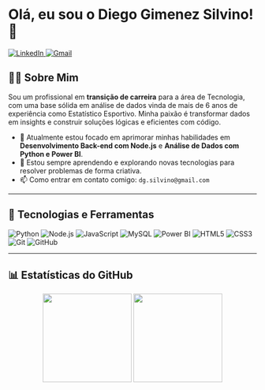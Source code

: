 # Olá, eu sou o Diego Gimenez Silvino! 👋

<p align="left">
  <a href="https://www.linkedin.com/in/dg-silvino/" target="_blank">
    <img src="https://img.shields.io/badge/LinkedIn-0077B5?style=for-the-badge&logo=linkedin&logoColor=white" alt="LinkedIn">
  </a>
  <a href="mailto:dg.silvino@gmail.com">
    <img src="https://img.shields.io/badge/Gmail-D14836?style=for-the-badge&logo=gmail&logoColor=white" alt="Gmail">
  </a>
</p>

## 👨‍💻 Sobre Mim

Sou um profissional em **transição de carreira** para a área de Tecnologia, com uma base sólida em análise de dados vinda de mais de 6 anos de experiência como Estatístico Esportivo. Minha paixão é transformar dados em insights e construir soluções lógicas e eficientes com código.

- 🔭 Atualmente estou focado em aprimorar minhas habilidades em **Desenvolvimento Back-end com Node.js** e **Análise de Dados com Python e Power BI**.
- 🌱 Estou sempre aprendendo e explorando novas tecnologias para resolver problemas de forma criativa.
- 📫 Como entrar em contato comigo: `dg.silvino@gmail.com`

---

## 🚀 Tecnologias e Ferramentas

<p align="left">
  <img src="https://img.shields.io/badge/Python-3776AB?style=for-the-badge&logo=python&logoColor=white" alt="Python">
  <img src="https://img.shields.io/badge/Node.js-339933?style=for-the-badge&logo=nodedotjs&logoColor=white" alt="Node.js">
  <img src="https://img.shields.io/badge/JavaScript-F7DF1E?style=for-the-badge&logo=javascript&logoColor=black" alt="JavaScript">
  <img src="https://img.shields.io/badge/MySQL-4479A1?style=for-the-badge&logo=mysql&logoColor=white" alt="MySQL">
  <img src="https://img.shields.io/badge/Power_BI-F2C811?style=for-the-badge&logo=powerbi&logoColor=black" alt="Power BI">
  <img src="https://img.shields.io/badge/HTML5-E34F26?style=for-the-badge&logo=html5&logoColor=white" alt="HTML5">
  <img src="https://img.shields.io/badge/CSS3-1572B6?style=for-the-badge&logo=css3&logoColor=white" alt="CSS3">
  <img src="https://img.shields.io/badge/Git-E34F26?style=for-the-badge&logo=git&logoColor=white" alt="Git">
  <img src="https://img.shields.io/badge/GitHub-181717?style=for-the-badge&logo=github&logoColor=white" alt="GitHub">
</p>

---

## 📊 Estatísticas do GitHub

<p align="center">
  <img height="180em" src="https://github-readme-stats.vercel.app/api?username=dgsilvino&show_icons=true&theme=dracula&include_all_commits=true&count_private=true"/>
  <img height="180em" src="https://github-readme-stats.vercel.app/api/top-langs/?username=dgsilvino&layout=compact&langs_count=7&theme=dracula"/>
</p>
